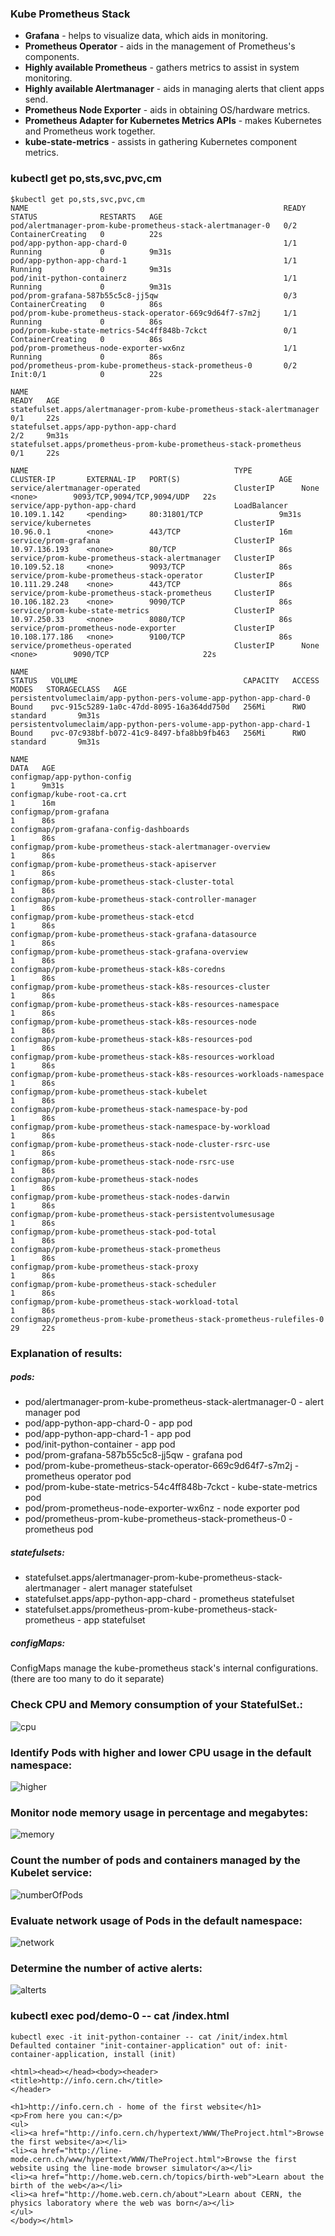 ### **Kube Prometheus Stack**

* **Grafana** - helps to visualize data, which aids in monitoring.
* **Prometheus Operator** - aids in the management of Prometheus's components.
* **Highly available Prometheus** - gathers metrics to assist in system monitoring.
* **Highly available Alertmanager** - aids in managing alerts that client apps send.
* **Prometheus Node Exporter** - aids in obtaining OS/hardware metrics.
* **Prometheus Adapter for Kubernetes Metrics APIs** - makes Kubernetes and Prometheus work together.
* **kube-state-metrics** - assists in gathering Kubernetes component metrics.

### **kubectl get po,sts,svc,pvc,cm**
```
$kubectl get po,sts,svc,pvc,cm
NAME                                                         READY   STATUS              RESTARTS   AGE
pod/alertmanager-prom-kube-prometheus-stack-alertmanager-0   0/2     ContainerCreating   0          22s
pod/app-python-app-chard-0                                   1/1     Running             0          9m31s
pod/app-python-app-chard-1                                   1/1     Running             0          9m31s
pod/init-python-containerz                                   1/1     Running             0          9m31s
pod/prom-grafana-587b55c5c8-jj5qw                            0/3     ContainerCreating   0          86s
pod/prom-kube-prometheus-stack-operator-669c9d64f7-s7m2j     1/1     Running             0          86s
pod/prom-kube-state-metrics-54c4ff848b-7ckct                 0/1     ContainerCreating   0          86s
pod/prom-prometheus-node-exporter-wx6nz                      1/1     Running             0          86s
pod/prometheus-prom-kube-prometheus-stack-prometheus-0       0/2     Init:0/1            0          22s

NAME                                                                    READY   AGE
statefulset.apps/alertmanager-prom-kube-prometheus-stack-alertmanager   0/1     22s
statefulset.apps/app-python-app-chard                                   2/2     9m31s
statefulset.apps/prometheus-prom-kube-prometheus-stack-prometheus       0/1     22s

NAME                                              TYPE           CLUSTER-IP       EXTERNAL-IP   PORT(S)                      AGE
service/alertmanager-operated                     ClusterIP      None             <none>        9093/TCP,9094/TCP,9094/UDP   22s
service/app-python-app-chard                      LoadBalancer   10.109.1.142     <pending>     80:31801/TCP                 9m31s
service/kubernetes                                ClusterIP      10.96.0.1        <none>        443/TCP                      16m
service/prom-grafana                              ClusterIP      10.97.136.193    <none>        80/TCP                       86s
service/prom-kube-prometheus-stack-alertmanager   ClusterIP      10.109.52.18     <none>        9093/TCP                     86s
service/prom-kube-prometheus-stack-operator       ClusterIP      10.111.29.248    <none>        443/TCP                      86s
service/prom-kube-prometheus-stack-prometheus     ClusterIP      10.106.182.23    <none>        9090/TCP                     86s
service/prom-kube-state-metrics                   ClusterIP      10.97.250.33     <none>        8080/TCP                     86s
service/prom-prometheus-node-exporter             ClusterIP      10.108.177.186   <none>        9100/TCP                     86s
service/prometheus-operated                       ClusterIP      None             <none>        9090/TCP                     22s

NAME                                                                  STATUS   VOLUME                                     CAPACITY   ACCESS MODES   STORAGECLASS   AGE
persistentvolumeclaim/app-python-pers-volume-app-python-app-chard-0   Bound    pvc-915c5289-1a0c-47dd-8095-16a364dd750d   256Mi      RWO            standard       9m31s
persistentvolumeclaim/app-python-pers-volume-app-python-app-chard-1   Bound    pvc-07c938bf-b072-41c9-8497-bfa8bb9fb463   256Mi      RWO            standard       9m31s

NAME                                                                     DATA   AGE
configmap/app-python-config                                              1      9m31s
configmap/kube-root-ca.crt                                               1      16m
configmap/prom-grafana                                                   1      86s
configmap/prom-grafana-config-dashboards                                 1      86s
configmap/prom-kube-prometheus-stack-alertmanager-overview               1      86s
configmap/prom-kube-prometheus-stack-apiserver                           1      86s
configmap/prom-kube-prometheus-stack-cluster-total                       1      86s
configmap/prom-kube-prometheus-stack-controller-manager                  1      86s
configmap/prom-kube-prometheus-stack-etcd                                1      86s
configmap/prom-kube-prometheus-stack-grafana-datasource                  1      86s
configmap/prom-kube-prometheus-stack-grafana-overview                    1      86s
configmap/prom-kube-prometheus-stack-k8s-coredns                         1      86s
configmap/prom-kube-prometheus-stack-k8s-resources-cluster               1      86s
configmap/prom-kube-prometheus-stack-k8s-resources-namespace             1      86s
configmap/prom-kube-prometheus-stack-k8s-resources-node                  1      86s
configmap/prom-kube-prometheus-stack-k8s-resources-pod                   1      86s
configmap/prom-kube-prometheus-stack-k8s-resources-workload              1      86s
configmap/prom-kube-prometheus-stack-k8s-resources-workloads-namespace   1      86s
configmap/prom-kube-prometheus-stack-kubelet                             1      86s
configmap/prom-kube-prometheus-stack-namespace-by-pod                    1      86s
configmap/prom-kube-prometheus-stack-namespace-by-workload               1      86s
configmap/prom-kube-prometheus-stack-node-cluster-rsrc-use               1      86s
configmap/prom-kube-prometheus-stack-node-rsrc-use                       1      86s
configmap/prom-kube-prometheus-stack-nodes                               1      86s
configmap/prom-kube-prometheus-stack-nodes-darwin                        1      86s
configmap/prom-kube-prometheus-stack-persistentvolumesusage              1      86s
configmap/prom-kube-prometheus-stack-pod-total                           1      86s
configmap/prom-kube-prometheus-stack-prometheus                          1      86s
configmap/prom-kube-prometheus-stack-proxy                               1      86s
configmap/prom-kube-prometheus-stack-scheduler                           1      86s
configmap/prom-kube-prometheus-stack-workload-total                      1      86s
configmap/prometheus-prom-kube-prometheus-stack-prometheus-rulefiles-0   29     22s
```

### **Explanation of results:**

##### **pods**:
* pod/alertmanager-prom-kube-prometheus-stack-alertmanager-0 - alert manager pod
* pod/app-python-app-chard-0 - app pod        
* pod/app-python-app-chard-1 - app pod           
* pod/init-python-container - app pod     
* pod/prom-grafana-587b55c5c8-jj5qw - grafana pod
* pod/prom-kube-prometheus-stack-operator-669c9d64f7-s7m2j - prometheus operator pod
* pod/prom-kube-state-metrics-54c4ff848b-7ckct - kube-state-metrics pod            
* pod/prom-prometheus-node-exporter-wx6nz - node exporter pod                     
* pod/prometheus-prom-kube-prometheus-stack-prometheus-0 - prometheus pod

##### **statefulsets**:
* statefulset.apps/alertmanager-prom-kube-prometheus-stack-alertmanager - alert manager statefulset
* statefulset.apps/app-python-app-chard - prometheus statefulset
* statefulset.apps/prometheus-prom-kube-prometheus-stack-prometheus - app statefulset

##### **configMaps**:
ConfigMaps manage the kube-prometheus stack's internal configurations.(there are too many to do it separate)

### **Check CPU and Memory consumption of your StatefulSet.:**
![cpu](screenshots/cpu.jpg)

### **Identify Pods with higher and lower CPU usage in the default namespace:**
![higher](screenshots/cpuDef.png)

### **Monitor node memory usage in percentage and megabytes:**
![memory](screenshots/memory.jpg)

### **Count the number of pods and containers managed by the Kubelet service:**
![numberOfPods](screenshots/pods.jpg)

### **Evaluate network usage of Pods in the default namespace:**
![network](screenshots/network.png)

### **Determine the number of active alerts:**
![alterts](screenshots/alerts.jpg)

### **kubectl exec pod/demo-0 -- cat /index.html**
```
kubectl exec -it init-python-container -- cat /init/index.html
Defaulted container "init-container-application" out of: init-container-application, install (init)

<html><head></head><body><header>
<title>http://info.cern.ch</title>
</header>

<h1>http://info.cern.ch - home of the first website</h1>
<p>From here you can:</p>
<ul>
<li><a href="http://info.cern.ch/hypertext/WWW/TheProject.html">Browse the first website</a></li>
<li><a href="http://line-mode.cern.ch/www/hypertext/WWW/TheProject.html">Browse the first website using the line-mode browser simulator</a></li>
<li><a href="http://home.web.cern.ch/topics/birth-web">Learn about the birth of the web</a></li>
<li><a href="http://home.web.cern.ch/about">Learn about CERN, the physics laboratory where the web was born</a></li>
</ul>
</body></html>
```